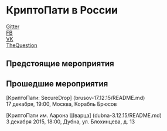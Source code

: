 # КриптоПати в России 

[Gitter](https://gitter.im/CryptoPartyRu/next)   
[FB](https://www.facebook.com/CryptoPartyRussia/)   
[VK](https://vk.com/cryptoparty_next)   
[TheQuestion](http://thequestion.ru/topic/96/kriptografiya)   


## Предстоящие мероприятия

## Прошедшие мероприятия

[КриптоПати: SecureDrop] (brusov-17.12.15/README.md)   
17 декабря, 19:00, Москва, Корабль Брюсов   

[КриптоПати им. Аарона Шварца] (dubna-3.12.15/README.md)   
3 декабря 2015, 18:00, Дубна, ул. Блохинцева, д. 13

